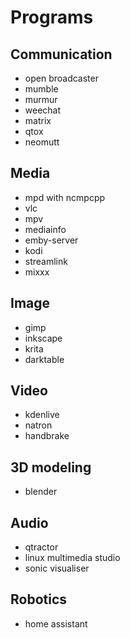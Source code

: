 # Programs

## Communication
- open broadcaster
- mumble
- murmur
- weechat
- matrix
- qtox
- neomutt

## Media
- mpd with ncmpcpp
- vlc
- mpv
- mediainfo
- emby-server
- kodi
- streamlink
- mixxx

## Image
- gimp
- inkscape
- krita
- darktable

## Video
- kdenlive
- natron
- handbrake

## 3D modeling
- blender

## Audio
- qtractor
- linux multimedia studio
- sonic visualiser

## Robotics
- home assistant
